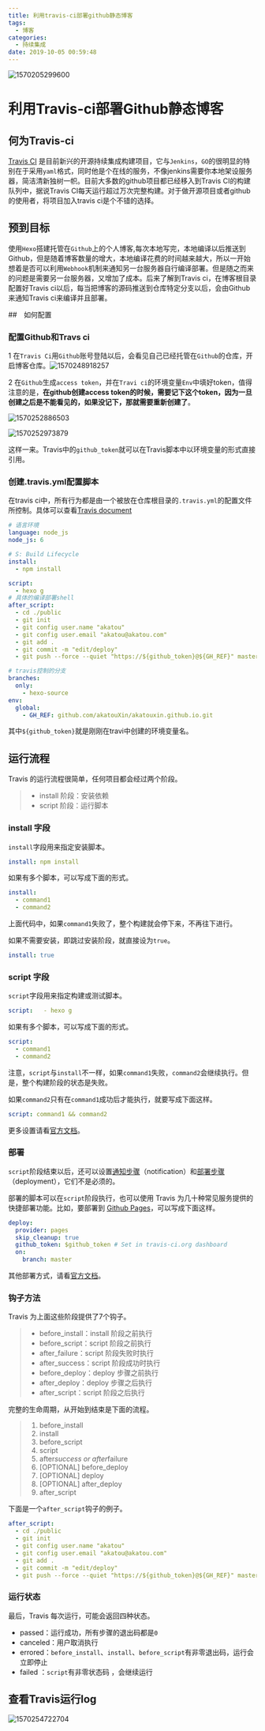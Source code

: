 ```yaml
---
title: 利用travis-ci部署github静态博客
tags:
  - 博客
categories:
  - 持续集成
date: 2019-10-05 00:59:48
---
```


![1570205299600](利用travis-ci部署github静态博客/head.jpg)

# 利用Travis-ci部署Github静态博客

## 何为Travis-ci

[Travis CI]([https://www.travis-ci.org](https://www.travis-ci.org/)) 是目前新兴的开源持续集成构建项目，它与`Jenkins`，`GO`的很明显的特别在于采用`yaml`格式，同时他是个在线的服务，不像jenkins需要你本地架设服务器，简洁清新独树一帜。目前大多数的github项目都已经移入到Travis CI的构建队列中，据说Travis CI每天运行超过万次完整构建。对于做开源项目或者github的使用者，将项目加入travis ci是个不错的选择。

## 预到目标

使用`Hexo`搭建托管在`Github`上的个人博客,每次本地写完，本地编译以后推送到Github，但是随着博客数量的增大，本地编译花费的时间越来越大，所以一开始想着是否可以利用`Webhook`机制来通知另一台服务器自行编译部署。但是随之而来的问题是需要另一台服务器，又增加了成本。后来了解到Travis ci，在博客根目录配置好Travis ci以后，每当把博客的源码推送到仓库特定分支以后，会由Github来通知Travis ci来编译并且部署。

##　如何配置

### 配置Github和Travs ci

1 在`Travis Ci`用`Github`账号登陆以后，会看见自己已经托管在`Github`的仓库，开启博客仓库。![1570248918257](利用travis-ci部署github静态博客/travi-ci.png)

2 在`Github`生成`access token`，并在`Travi ci`的环境变量`Env`中填好token，值得注意的是，**在github创建access token的时候，需要记下这个token，因为一旦创建之后是不能看见的，如果没记下，那就需要重新创建了**。

![1570252886503](利用travis-ci部署github静态博客/token.png)

![1570252973879](利用travis-ci部署github静态博客/travis.png)

这样一来。Travis中的`github_token`就可以在Travis脚本中以环境变量的形式直接引用。

### 创建.travis.yml配置脚本

在travis ci中，所有行为都是由一个被放在仓库根目录的`.travis.yml`的配置文件所控制。具体可以查看[Travis document](https://docs.travis-ci.com/)

```yaml
# 语言环境
language: node_js
node_js: 6

# S: Build Lifecycle
install:
  - npm install

script:
  - hexo g
# 具体的编译部署shell
after_script:
  - cd ./public
  - git init
  - git config user.name "akatou"
  - git config user.email "akatou@akatou.com"
  - git add .
  - git commit -m "edit/deploy"
  - git push --force --quiet "https://${github_token}@${GH_REF}" master:master

# travis控制的分支
branches:
  only:
    - hexo-source
env:
  global:
    - GH_REF: github.com/akatouXin/akatouxin.github.io.git
```

其中`${github_token}`就是刚刚在travi中创建的环境变量名。

## 运行流程

Travis 的运行流程很简单，任何项目都会经过两个阶段。

> - install 阶段：安装依赖
> - script 阶段：运行脚本

###  install 字段

`install`字段用来指定安装脚本。

```yaml
install: npm install
```

如果有多个脚本，可以写成下面的形式。

```yaml
install:
  - command1
  - command2
```

上面代码中，如果`command1`失败了，整个构建就会停下来，不再往下进行。

如果不需要安装，即跳过安装阶段，就直接设为`true`。

```yaml
install: true
```

### script 字段

`script`字段用来指定构建或测试脚本。

```yaml
script:   - hexo g
```

如果有多个脚本，可以写成下面的形式。

```yaml
script:
  - command1
  - command2
```



注意，`script`与`install`不一样，如果`command1`失败，`command2`会继续执行。但是，整个构建阶段的状态是失败。

如果`command2`只有在`command1`成功后才能执行，就要写成下面这样。

```yaml
script: command1 && command2
```



更多设置请看[官方文档](https://docs.travis-ci.com/user/languages/javascript-with-nodejs/)。

###  部署

`script`阶段结束以后，还可以设置[通知步骤](https://docs.travis-ci.com/user/notifications/)（notification）和[部署步骤](https://docs.travis-ci.com/user/deployment/)（deployment），它们不是必须的。

部署的脚本可以在`script`阶段执行，也可以使用 Travis 为几十种常见服务提供的快捷部署功能。比如，要部署到 [Github Pages](https://docs.travis-ci.com/user/deployment/pages/)，可以写成下面这样。

```yaml
deploy:
  provider: pages
  skip_cleanup: true
  github_token: $github_token # Set in travis-ci.org dashboard
  on:
    branch: master
```



其他部署方式，请看[官方文档](https://docs.travis-ci.com/user/deployment/)。

###  钩子方法

Travis 为上面这些阶段提供了7个钩子。

> - before_install：install 阶段之前执行
> - before_script：script 阶段之前执行
> - after_failure：script 阶段失败时执行
> - after_success：script 阶段成功时执行
> - before_deploy：deploy 步骤之前执行
> - after_deploy：deploy 步骤之后执行
> - after_script：script 阶段之后执行

完整的生命周期，从开始到结束是下面的流程。

> 1. before_install
> 2. install
> 3. before_script
> 4. script
> 5. after*success or after*failure
> 6. [OPTIONAL] before_deploy
> 7. [OPTIONAL] deploy
> 8. [OPTIONAL] after_deploy
> 9. after_script

下面是一个`after_script`钩子的例子。

```yaml
after_script:
  - cd ./public
  - git init
  - git config user.name "akatou"
  - git config user.email "akatou@akatou.com"
  - git add .
  - git commit -m "edit/deploy"
  - git push --force --quiet "https://${github_token}@${GH_REF}" master:master
```



### 运行状态

最后，Travis 每次运行，可能会返回四种状态。

- passed：运行成功，所有步骤的退出码都是`0`
- canceled：用户取消执行
- errored：`before_install`、`install`、`before_script`有非零退出码，运行会立即停止
- failed ：`script`有非零状态码 ，会继续运行

## 查看Travis运行log

![1570254722704](利用travis-ci部署github静态博客/log.png)

